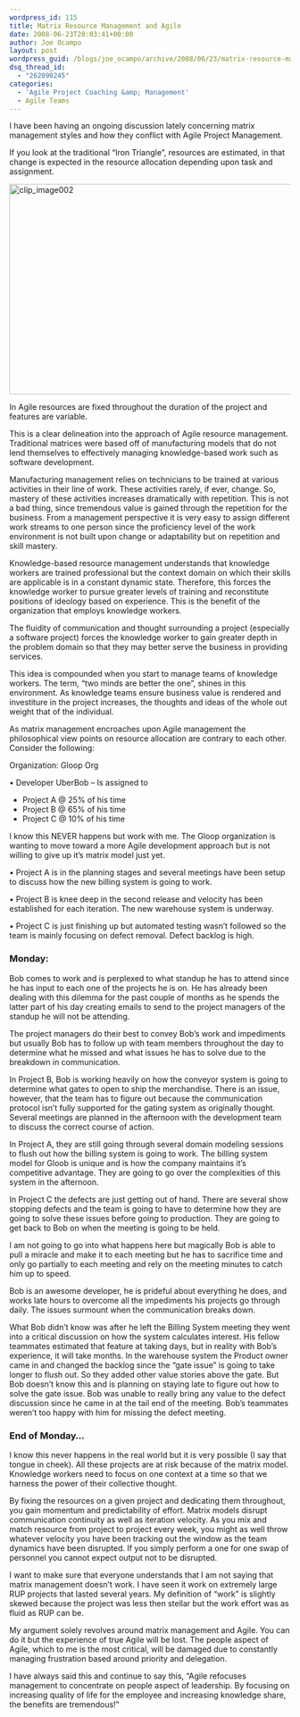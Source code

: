 ```yaml
---
wordpress_id: 115
title: Matrix Resource Management and Agile
date: 2008-06-23T20:03:41+00:00
author: Joe Ocampo
layout: post
wordpress_guid: /blogs/joe_ocampo/archive/2008/06/23/matrix-resource-management-and-agile.aspx
dsq_thread_id:
  - "262090245"
categories:
  - 'Agile Project Coaching &amp; Management'
  - Agile Teams
---
```

I have been having an ongoing discussion lately concerning matrix management styles and how they conflict with Agile Project Management. 

If you look at the traditional &#8220;Iron Triangle&#8221;, resources are estimated, in that change is expected in the resource allocation depending upon task and assignment. 

[<img style="border-right: 0px;border-top: 0px;border-left: 0px;border-bottom: 0px" height="377" alt="clip_image002" src="http://lostechies.com/joeocampo/files/2011/03MatrixResourceManagementandAgile_E1B7/clip_image002_thumb.png" width="640" border="0" />](http://lostechies.com/joeocampo/files/2011/03MatrixResourceManagementandAgile_E1B7/clip_image002_2.png) 

In Agile resources are fixed throughout the duration of the project and features are variable. 

This is a clear delineation into the approach of Agile resource management. Traditional matrices were based off of manufacturing models that do not lend themselves to effectively managing knowledge-based work such as software development. 

Manufacturing management relies on technicians to be trained at various activities in their line of work. These activities rarely, if ever, change. So, mastery of these activities increases dramatically with repetition. This is not a bad thing, since tremendous value is gained through the repetition for the business. From a management perspective it is very easy to assign different work streams to one person since the proficiency level of the work environment is not built upon change or adaptability but on repetition and skill mastery. 

Knowledge-based resource management understands that knowledge workers are trained professional but the context domain on which their skills are applicable is in a constant dynamic state. Therefore, this forces the knowledge worker to pursue greater levels of training and reconstitute positions of ideology based on experience. This is the benefit of the organization that employs knowledge workers. 

The fluidity of communication and thought surrounding a project (especially a software project) forces the knowledge worker to gain greater depth in the problem domain so that they may better serve the business in providing services. 

This idea is compounded when you start to manage teams of knowledge workers. The term, &#8220;two minds are better the one&#8221;, shines in this environment. As knowledge teams ensure business value is rendered and investiture in the project increases, the thoughts and ideas of the whole out weight that of the individual. 

As matrix management encroaches upon Agile management the philosophical view points on resource allocation are contrary to each other. Consider the following: 

Organization: Gloop Org 

• Developer UberBob – Is assigned to 

  * Project A @ 25% of his time
  * Project B @ 65% of his time
  * Project C @ 10% of his time

I know this NEVER happens but work with me. The Gloop organization is wanting to move toward a more Agile development approach but is not willing to give up it&#8217;s matrix model just yet. 

• Project A is in the planning stages and several meetings have been setup to discuss how the new billing system is going to work. 

• Project B is knee deep in the second release and velocity has been established for each iteration. The new warehouse system is underway. 

• Project C is just finishing up but automated testing wasn&#8217;t followed so the team is mainly focusing on defect removal. Defect backlog is high. 

### Monday:

Bob comes to work and is perplexed to what standup he has to attend since he has input to each one of the projects he is on. He has already been dealing with this dilemma for the past couple of months as he spends the latter part of his day creating emails to send to the project managers of the standup he will not be attending. 

The project managers do their best to convey Bob&#8217;s work and impediments but usually Bob has to follow up with team members throughout the day to determine what he missed and what issues he has to solve due to the breakdown in communication. 

In Project B, Bob is working heavily on how the conveyor system is going to determine what gates to open to ship the merchandise. There is an issue, however, that the team has to figure out because the communication protocol isn&#8217;t fully supported for the gating system as originally thought. Several meetings are planned in the afternoon with the development team to discuss the correct course of action. 

In Project A, they are still going through several domain modeling sessions to flush out how the billing system is going to work. The billing system model for Gloob is unique and is how the company maintains it&#8217;s competitive advantage. They are going to go over the complexities of this system in the afternoon. 

In Project C the defects are just getting out of hand. There are several show stopping defects and the team is going to have to determine how they are going to solve these issues before going to production. They are going to get back to Bob on when the meeting is going to be held. 

I am not going to go into what happens here but magically Bob is able to pull a miracle and make it to each meeting but he has to sacrifice time and only go partially to each meeting and rely on the meeting minutes to catch him up to speed. 

Bob is an awesome developer, he is prideful about everything he does, and works late hours to overcome all the impediments his projects go through daily. The issues surmount when the communication breaks down. 

What Bob didn&#8217;t know was after he left the Billing System meeting they went into a critical discussion on how the system calculates interest. His fellow teammates estimated that feature at taking days, but in reality with Bob&#8217;s experience, it will take months. In the warehouse system the Product owner came in and changed the backlog since the “gate issue” is going to take longer to flush out. So they added other value stories above the gate. But Bob doesn&#8217;t know this and is planning on staying late to figure out how to solve the gate issue. Bob was unable to really bring any value to the defect discussion since he came in at the tail end of the meeting. Bob&#8217;s teammates weren&#8217;t too happy with him for missing the defect meeting. 

### End of Monday…

I know this never happens in the real world but it is very possible (I say that tongue in cheek). All these projects are at risk because of the matrix model. Knowledge workers need to focus on one context at a time so that we harness the power of their collective thought. 

By fixing the resources on a given project and dedicating them throughout, you gain momentum and predictability of effort. Matrix models disrupt communication continuity as well as iteration velocity. As you mix and match resource from project to project every week, you might as well throw whatever velocity you have been tracking out the window as the team dynamics have been disrupted. If you simply perform a one for one swap of personnel you cannot expect output not to be disrupted. 

I want to make sure that everyone understands that I am not saying that matrix management doesn’t work. I have seen it work on extremely large RUP projects that lasted several years. My definition of “work” is slightly skewed because the project was less then stellar but the work effort was as fluid as RUP can be. 

My argument solely revolves around matrix management and Agile. You can do it but the experience of true Agile will be lost. The people aspect of Agile, which to me is the most critical, will be damaged due to constantly managing frustration based around priority and delegation. 

I have always said this and continue to say this, “Agile refocuses management to concentrate on people aspect of leadership. By focusing on increasing quality of life for the employee and increasing knowledge share, the benefits are tremendous!”